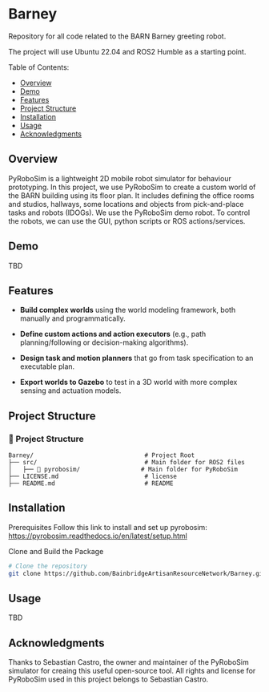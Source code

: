 # Barney
Repository for all code related to the BARN Barney greeting robot.

The project will use Ubuntu 22.04 and ROS2 Humble as a starting point.

Table of Contents:

  - [Overview](#overview)
  - [Demo](#demo)
  - [Features](#features)
  - [Project Structure](#projectstructure)
  - [Installation](#installation)
  - [Usage](#usage)
  - [Acknowledgments](#acknowledgments)

## Overview

PyRoboSim is a lightweight 2D mobile robot simulator for behaviour prototyping. In this project, we use PyRoboSim to create a custom world of the BARN building using its floor plan. It includes defining the office rooms and studios, hallways, some locations and objects from pick-and-place tasks and robots (IDOGs). We use the PyRoboSim demo robot. To control the robots, we can use the GUI, python scripts or ROS actions/services.

## Demo

TBD

## Features

- **Build complex worlds** using the world modeling framework, both manually and programmatically.

- **Define custom actions and action executors** (e.g., path planning/following or decision-making algorithms).

- **Design task and motion planners** that go from task specification to an executable plan.

- **Export worlds to Gazebo** to test in a 3D world with more complex sensing and actuation models.


## Project Structure

### 📁 Project Structure

```plaintext
Barney/                               # Project Root
├── src/                              # Main folder for ROS2 files
│   ├── 📂 pyrobosim/                 # Main folder for PyRoboSim
├── LICENSE.md                        # license
├── README.md                         # README

```


## Installation

Prerequisites
Follow this link to install and set up pyrobosim: https://pyrobosim.readthedocs.io/en/latest/setup.html
  
Clone and Build the Package

```bash
# Clone the repository
git clone https://github.com/BainbridgeArtisanResourceNetwork/Barney.git

```

## Usage

TBD

## Acknowledgments

Thanks to Sebastian Castro, the owner and maintainer of the PyRoboSim simulator for creaing this useful open-source tool. All rights and license for PyRoboSim used in this project belongs to Sebastian Castro.
